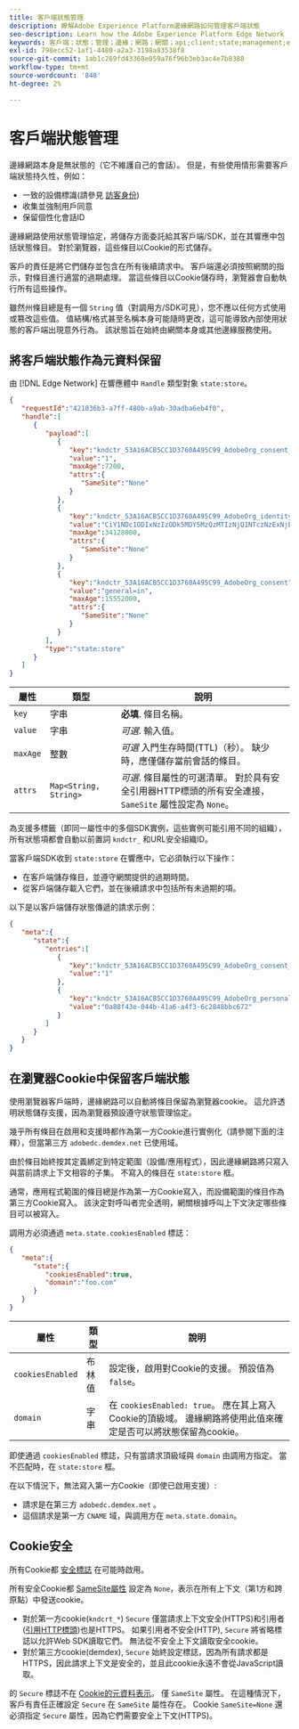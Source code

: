 ```yaml
---
title: 客戶端狀態管理
description: 瞭解Adobe Experience Platform邊緣網路如何管理客戶端狀態
seo-description: Learn how the Adobe Experience Platform Edge Network  manages client state
keywords: 客戶端；狀態；管理；邊緣；網路；網關；api;client;state;management;edge;network;gateway;api
exl-id: 798ecc52-1af1-4480-a2a3-3198a83538f8
source-git-commit: 1ab1c269fd43368e059a76f96b3eb3ac4e7b8388
workflow-type: tm+mt
source-wordcount: '848'
ht-degree: 2%

---
```


# 客戶端狀態管理

邊緣網路本身是無狀態的（它不維護自己的會話）。 但是，有些使用情形需要客戶端狀態持久性，例如：

* 一致的設備標識(請參見 [訪客身份](visitor-identification.md))
* 收集並強制用戶同意
* 保留個性化會話ID

邊緣網路使用狀態管理協定，將儲存方面委託給其客戶端/SDK，並在其響應中包括狀態條目。 對於瀏覽器，這些條目以Cookie的形式儲存。

客戶的責任是將它們儲存並包含在所有後續請求中。 客戶端還必須按照網關的指示，對條目進行適當的過期處理。 當這些條目以Cookie儲存時，瀏覽器會自動執行所有這些操作。

雖然州條目總是有一個 `String` 值（對調用方/SDK可見），您不應以任何方式使用或篡改這些值。 值結構/格式甚至名稱本身可能隨時更改，這可能導致內部使用狀態的客戶端出現意外行為。 該狀態旨在始終由網關本身或其他邊緣服務使用。

## 將客戶端狀態作為元資料保留

由 [!DNL Edge Network] 在響應體中 `Handle` 類型對象 `state:store`。

```json
{
   "requestId":"421036b3-a7ff-480b-a9ab-30adba6eb4f0",
   "handle":[
      {
         "payload":[
            {
               "key":"kndctr_53A16ACB5CC1D3760A495C99_AdobeOrg_consent_check",
               "value":"1",
               "maxAge":7200,
               "attrs":{
                  "SameSite":"None"
               }
            },
            {
               "key":"kndctr_53A16ACB5CC1D3760A495C99_AdobeOrg_identity",
               "value":"CiY1NDc1ODIxNzIzODk5MDY5MzQzMTIzNjQ1NTczNzExNjE4OTA1MFINCLGOvszNLhABGAEgBKABsY6-zM0uqAGHz-z2y82cul3wAbGOvszNLg==",
               "maxAge":34128000,
               "attrs":{
                  "SameSite":"None"
               }
            },
            {
               "key":"kndctr_53A16ACB5CC1D3760A495C99_AdobeOrg_consent",
               "value":"general=in",
               "maxAge":15552000,
               "attrs":{
                  "SameSite":"None"
               }
            }
         ],
         "type":"state:store"
      }
   ]
}
```

| 屬性 | 類型 | 說明 |
| --- | --- | --- |
| `key` | 字串 | **必填**. 條目名稱。 |
| `value` | 字串 | *可選*. 輸入值。 |
| `maxAge` | 整數 | *可選* 入門生存時間(TTL)（秒）。 缺少時，應僅儲存當前會話的條目。 |
| `attrs` | `Map<String, String>` | *可選*. 條目屬性的可選清單。 對於具有安全引用器HTTP標頭的所有安全連接， `SameSite` 屬性設定為 `None`。 |


為支援多標籤（即同一屬性中的多個SDK實例，這些實例可能引用不同的組織），所有狀態項都會自動以前置詞 `kndctr_` 和URL安全組織ID。

當客戶端SDK收到 `state:store` 在響應中，它必須執行以下操作：

* 在客戶端儲存條目，並遵守網關提供的過期時間。
* 從客戶端儲存載入它們，並在後續請求中包括所有未過期的項。

以下是以客戶端儲存狀態傳遞的請求示例：

```json
{
   "meta":{
      "state":{
         "entries":[
            {
               "key":"kndctr_53A16ACB5CC1D3760A495C99_AdobeOrg_consent_check",
               "value":"1"
            },
            {
               "key":"kndctr_53A16ACB5CC1D3760A495C99_AdobeOrg_personalization_sessionId",
               "value":"0a88f43e-044b-41a6-a4f3-6c2848bbc672"
            }
         ]
      }
   }
}
```

## 在瀏覽器Cookie中保留客戶端狀態

使用瀏覽器客戶端時，邊緣網路可以自動將條目保留為瀏覽器cookie。 這允許透明狀態儲存支援，因為瀏覽器預設遵守狀態管理協定。

幾乎所有條目在啟用和支援時都作為第一方Cookie進行實例化（請參閱下面的注釋），但當第三方 `adobedc.demdex.net` 已使用域。

由於條目始終按其定義綁定到特定範圍（設備/應用程式），因此邊緣網路將只寫入與當前請求上下文相容的子集。 不寫入的條目在 `state:store` 框。

通常，應用程式範圍的條目總是作為第一方Cookie寫入，而設備範圍的條目作為第三方Cookie寫入。 該決定對呼叫者完全透明，網關根據呼叫上下文決定哪些條目可以被寫入。

調用方必須通過 `meta.state.cookiesEnabled` 標誌：

```json
{
   "meta":{
      "state":{
         "cookiesEnabled":true,
         "domain":"foo.com"
      }
   }
}
```

| 屬性 | 類型 | 說明 |
| --- | --- | --- |
| `cookiesEnabled` | 布林值 | 設定後，啟用對Cookie的支援。 預設值為 `false`。 |
| `domain` | 字串 | 在 `cookiesEnabled: true`。 應在其上寫入Cookie的頂級域。 邊緣網路將使用此值來確定是否可以將狀態保留為cookie。 |

即使通過 `cookiesEnabled` 標誌，只有當請求頂級域與 `domain` 由調用方指定。 當不匹配時，在 `state:store` 框。

在以下情況下，無法寫入第一方Cookie（即使已啟用支援）:

* 請求是在第三方 `adobedc.demdex.net` 。
* 這個請求是第一方 `CNAME` 域，與調用方在 `meta.state.domain`。

## Cookie安全

所有Cookie都 [安全標誌](https://developer.mozilla.org/en-US/docs/Web/HTTP/Cookies#restrict_access_to_cookies) 在可能時啟用。

所有安全Cookie都 [SameSite屬性](https://developer.mozilla.org/en-US/docs/Web/HTTP/Headers/Set-Cookie/SameSite) 設定為 `None`，表示在所有上下文（第1方和跨原點）中發送cookie。

* 對於第一方cookie(`kndcrt_*`) `Secure` 僅當請求上下文安全(HTTPS)和引用者([引用HTTP標頭](https://developer.mozilla.org/en-US/docs/Web/HTTP/Headers/Referer))也是HTTPS。 如果引用者不安全(HTTP), `Secure` 將省略標誌以允許Web SDK讀取它們。 無法從不安全上下文讀取安全cookie。
* 對於第三方cookie(demdex), `Secure` 始終設定標誌，因為所有請求都是HTTPS，因此請求上下文是安全的，並且此cookie永遠不會從JavaScript讀取。

的 `Secure` 標誌不在 [Cookie的元資料表示](#state-as-metadata)。 僅 `SameSite` 屬性。 在這種情況下，客戶有責任正確設定 `Secure` 在 `SameSite` 屬性存在。 Cookie `SameSite=None` 還必須指定 `Secure` 屬性，因為它們需要安全上下文(HTTPS)。
